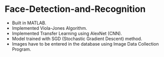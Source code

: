 # Face-Detection-and-Recognition
- Built in MATLAB.<br/>
- Implemented Viola-Jones Algorithm.<br/>
- Implemented Transfer Learning using AlexNet (CNN).<br/>
- Model trained with SGD (Stochastic Gradient Descent) method.<br/>
- Images have to be entered in the database using Image Data Collection Program.<br/>
